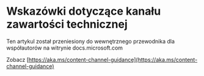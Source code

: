 # <a name="technical-content-channel-guidance"></a>Wskazówki dotyczące kanału zawartości technicznej

Ten artykul został przeniesiony do wewnętrznego przewodnika dla współautorów na witrynie docs.microsoft.com

Zobacz [https://aka.ms/content-channel-guidance](https://aka.ms/content-channel-guidance)
